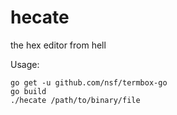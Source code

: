 # hecate
the hex editor from hell

Usage:

    go get -u github.com/nsf/termbox-go
    go build
    ./hecate /path/to/binary/file
